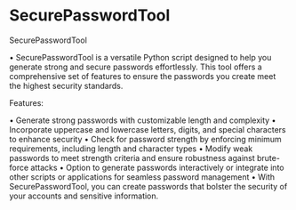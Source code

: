 # SecurePasswordTool
SecurePasswordTool

• SecurePasswordTool is a versatile Python script designed to help you generate strong and secure passwords effortlessly. This tool offers a comprehensive set of features to ensure the passwords you create meet the highest security standards.

Features:

• Generate strong passwords with customizable length and complexity
• Incorporate uppercase and lowercase letters, digits, and special characters to enhance security
• Check for password strength by enforcing minimum requirements, including length and character types
• Modify weak passwords to meet strength criteria and ensure robustness against brute-force attacks
• Option to generate passwords interactively or integrate into other scripts or applications for seamless password management
• With SecurePasswordTool, you can create passwords that bolster the security of your accounts and sensitive information.
